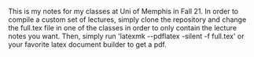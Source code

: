 This is my notes for my classes at Uni of Memphis in Fall 21. In order to compile a custom set of lectures, simply clone the repository and change the full.tex file in one of the classes in order to only contain the lecture notes you want.
Then, simply run 'latexmk --pdflatex -silent -f full.tex' or your favorite latex document builder to get a pdf.

